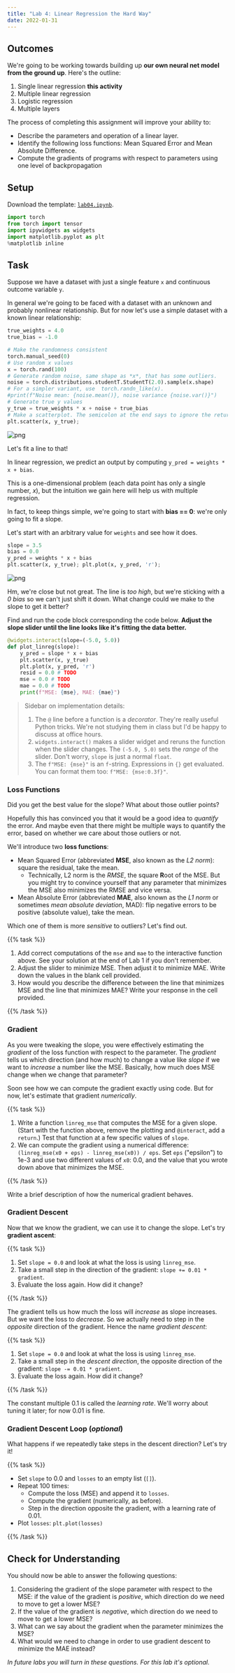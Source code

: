 ```yaml
---
title: "Lab 4: Linear Regression the Hard Way"
date: 2022-01-31
---
```


<!-- next year: do the intercept instead? Have students discover that the median minimizes MAE? It's confusing that we have a *slope* and a *gradient*. At the very least I should use the term *parameter*. 

Also, we could motivate more here about why we're doing this.

-->

## Outcomes

We're going to be working towards building up **our own neural net model from the ground up**. Here's the outline:

1. Single linear regression **this activity**
2. Multiple linear regression
3. Logistic regression
4. Multiple layers

The process of completing this assignment will improve your ability to:

- Describe the parameters and operation of a linear layer.
- Identify the following loss functions: Mean Squared Error and Mean Absolute Difference.
- Compute the gradients of programs with respect to parameters using one level of backpropagation

## Setup

Download the template: [`lab04.ipynb`](lab04.ipynb).


```python
import torch
from torch import tensor
import ipywidgets as widgets
import matplotlib.pyplot as plt
%matplotlib inline
```

## Task

Suppose we have a dataset with just a single feature `x` and continuous outcome variable `y`.

In general we're going to be faced with a dataset with an unknown and probably nonlinear relationship. But for now let's use a simple dataset with a known linear relationship:

```python
true_weights = 4.0
true_bias = -1.0

# Make the randomness consistent
torch.manual_seed(0)
# Use random x values
x = torch.rand(100)
# Generate random noise, same shape as *x*, that has some outliers.
noise = torch.distributions.studentT.StudentT(2.0).sample(x.shape)
# For a simpler variant, use  torch.randn_like(x).
#print(f"Noise mean: {noise.mean()}, noise variance {noise.var()}")
# Generate true y values 
y_true = true_weights * x + noise + true_bias
# Make a scatterplot. The semicolon at the end says to ignore the return value.
plt.scatter(x, y_true);
```

    
![png](./lab04-solutions_6_0.png)
    


Let's fit a line to that!

In linear regression, we predict an output by computing `y_pred = weights * x + bias`.

This is a one-dimensional problem (each data point has only a single number, *x*), but the intuition we gain here will help us with multiple regression.

In fact, to keep things simple, we're going to start with **bias == 0**: we're only going to fit a slope.

Let's start with an arbitrary value for `weights` and see how it does.


```python
slope = 3.5
bias = 0.0
y_pred = weights * x + bias
plt.scatter(x, y_true); plt.plot(x, y_pred, 'r');
```


    
![png](./lab04-solutions_8_0.png)
    


Hm, we're close but not great. The line is *too high*, but we're sticking with a *0 bias* so we can't just shift it down. What change could we make to the slope to get it better?

Find and run the code block corresponding the code below. **Adjust the slope slider until the line looks like it's fitting the data better.**


```python
@widgets.interact(slope=(-5.0, 5.0))
def plot_linreg(slope):
    y_pred = slope * x + bias
    plt.scatter(x, y_true)
    plt.plot(x, y_pred, 'r')
    resid = 0.0 # TODO
    mse = 0.0 # TODO
    mae = 0.0 # TODO
    print(f"MSE: {mse}, MAE: {mae}")
```

> Sidebar on implementation details:
>
> 1. The `@` line before a function is a *decorator*. They're really useful Python tricks. We're not studying them in class but I'd be happy to discuss at office hours.
> 2. `widgets.interact()` makes a slider widget and reruns the function when the slider changes. The `(-5.0, 5.0)` sets the *range* of the slider. Don't worry, `slope` is just a normal `float`.
> 3. The `f"MSE: {mse}"` is an `f`-string. Expressions in `{}` get evaluated. You can format them too: `f"MSE: {mse:0.3f}"`.

### Loss Functions

Did you get the best value for the slope? What about those outlier points?

Hopefully this has convinced you that it would be a good idea to *quantify* the error. And maybe even that there might be multiple ways to quantify the error, based on whether we care about those outliers or not.

We'll introduce two **loss functions**:

- Mean Squared Error (abbreviated **MSE**, also known as the *L2 norm*): square the residual, take the mean.
  - Technically, L2 norm is the *RMSE*, the square **R**oot of the MSE. But you might try to convince yourself that any parameter that minimizes the MSE also minimizes the RMSE and vice versa.
- Mean Absolute Error (abbreviated **MAE**, also known as the *L1 norm* or sometimes *mean absolute deviation*, MAD): flip negative errors to be positive (absolute value), take the mean.

Which one of them is more *sensitive* to outliers? Let's find out.

{{% task %}}

1. Add correct computations of the `mse` and `mae` to the interactive function above. See your solution at the end of Lab 1 if you don't remember.
2. Adjust the slider to minimize MSE. Then adjust it to minimize MAE. Write down the values in the blank cell provided.
3. How would you describe the difference between the line that minimizes MSE and the line that minimizes MAE? Write your response in the cell provided.

{{% /task %}}

### Gradient

As you were tweaking the slope, you were effectively estimating the *gradient* of the loss function with respect to the parameter. The *gradient* tells us which direction (and how much) to change a value like *slope* if we want to *increase* a number like the MSE. Basically, how much does MSE change when we change that parameter?

Soon see how we can compute the gradient exactly using code. But for now, let's estimate that gradient *numerically*.

{{% task %}}

1. Write a function `linreg_mse` that computes the MSE for a given slope. (Start with the function above, remove the plotting and `@interact`, add a `return`.) Test that function at a few specific values of `slope`.
2. We can compute the gradient using a numerical difference: `(linreg_mse(x0 + eps) - linreg_mse(x0)) / eps`. Set `eps` ("epsilon") to 1e-3 and use two different values of `x0`: 0.0, and the value that you wrote down above that minimizes the MSE.

<!--TODO: We need to explain this numerical difference! -->

{{% /task %}}

Write a brief description of how the numerical gradient behaves.

### Gradient Descent

Now that we know the gradient, we can use it to change the slope. Let's try **gradient ascent**:

{{% task %}}

1. Set `slope = 0.0` and look at what the loss is using `linreg_mse`.
2. Take a small step in the direction of the gradient: `slope += 0.01 * gradient`.
3. Evaluate the loss again. How did it change?

{{% /task %}}

The gradient tells us how much the loss will *increase* as slope increases. But we want the loss to *decrease*. So we actually need to step in the *opposite* direction of the gradient. Hence the name *gradient descent*:

{{% task %}}

1. Set `slope = 0.0` and look at what the loss is using `linreg_mse`.
2. Take a small step in the *descent direction*, the opposite direction of the gradient: `slope -= 0.01 * gradient`.
3. Evaluate the loss again. How did it change?

{{% /task %}}

The constant multiple 0.1 is called the *learning rate*. We'll worry about tuning it later; for now 0.01 is fine.

### Gradient Descent Loop (*optional*)

What happens if we repeatedly take steps in the descent direction? Let's try it!

{{% task %}}

- Set `slope` to 0.0 and `losses` to an empty list (`[]`).
- Repeat 100 times:
  - Compute the loss (MSE) and append it to `losses`.
  - Compute the gradient (numerically, as before).
  - Step in the direction opposite the gradient, with a learning rate of 0.01.
- Plot `losses`: `plt.plot(losses)`

{{% /task %}}

## Check for Understanding

You should now be able to answer the following questions:

1. Considering the gradient of the slope parameter with respect to the MSE: if the value of the gradient is *positive*, which direction do we need to move to get a lower MSE?
2. If the value of the gradient is *negative*, which direction do we need to move to get a lower MSE?
3. What can we say about the gradient when the parameter minimizes the MSE?
4. What would we need to change in order to use gradient descent to minimize the MAE instead?

*In future labs you will turn in these questions. For this lab it's optional.*
